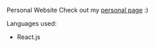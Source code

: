 Personal Website
Check out my [personal page](http://tam.aiyen.surge.sh/) :)

Languages used:

* React.js
